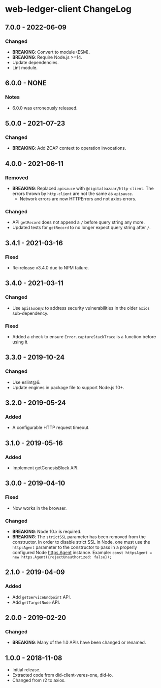 # web-ledger-client ChangeLog

## 7.0.0 - 2022-06-09

### Changed
- **BREAKING**: Convert to module (ESM).
- **BREAKING**: Require Node.js >=14.
- Update dependencies.
- Lint module.

## 6.0.0 - NONE

### Notes
- 6.0.0 was erroneously released.

## 5.0.0 - 2021-07-23

### Changed
- **BREAKING**: Add ZCAP context to operation invocations.

## 4.0.0 - 2021-06-11

### Removed
- **BREAKING**: Replaced `apisauce` with `@digitalbazaar/http-client`. The
  errors thrown by `http-client` are not the same as `apisauce`.
  - Network errors are now HTTPErrors and not axios errors.

### Changed
- API `getRecord` does not append a `/` before query string any more.
- Updated tests for `getRecord` to no longer expect query string after `/`.

## 3.4.1 - 2021-03-16

### Fixed
- Re-release v3.4.0 due to NPM failure.

## 3.4.0 - 2021-03-11

### Changed
- Use `apisauce@2` to address security vulnerabilities in the older `axios`
  sub-dependency.

### Fixed
- Added a check to ensure `Error.captureStackTrace` is a function before using it.

## 3.3.0 - 2019-10-24

### Changed
- Use eslint@6.
- Update engines in package file to support Node.js 10+.

## 3.2.0 - 2019-05-24

### Added
- A configurable HTTP request timeout.

## 3.1.0 - 2019-05-16

### Added
-  Implement getGenesisBlock API.

## 3.0.0 - 2019-04-10

### Fixed
- Now works in the browser.

### Changed
- **BREAKING**: Node 10.x is required.
- **BREAKING**: The `strictSSL` parameter has been removed from the constructor.
  In order to disable strict SSL in Node, one must use the `httpsAgent`
  parameter to the constructor to pass in a properly configured Node
  [https.Agent](https://nodejs.org/docs/latest-v10.x/api/https.html#https_class_https_agent)
  instance. Example: `const httpsAgent = new https.Agent({rejectUnauthorized: false});`

## 2.1.0 - 2019-04-09

### Added
- Add `getServiceEndpoint` API.
- Add `getTargetNode` API.

## 2.0.0 - 2019-02-20

### Changed
- **BREAKING**: Many of the 1.0 APIs have been changed or renamed.

## 1.0.0 - 2018-11-08

- Initial release.
- Extracted code from did-client-veres-one, did-io.
- Changed from r2 to axios.
